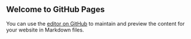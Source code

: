 ## Welcome to GitHub Pages

You can use the [editor on GitHub](https://github.com/ozhishu/buildpass/edit/master/README.md) to maintain and preview the content for your website in Markdown files.